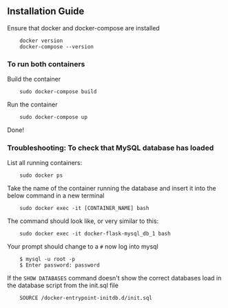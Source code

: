 ## Installation Guide

Ensure that docker and docker-compose are installed

        docker version
        docker-compose --version
        
### To run both containers
Build the container

        sudo docker-compose build
        
Run the container
        
        sudo docker-compose up

Done!


### Troubleshooting: To check that MySQL database has loaded
List all running containers:

        sudo docker ps

Take the name of the container running the database and insert it into the below command in a new terminal

        sudo docker exec -it [CONTAINER_NAME] bash

The command should look like, or very similar to this:

        sudo docker exec -it docker-flask-mysql_db_1 bash

Your prompt should change to a `#` now log into mysql

        $ mysql -u root -p
        $ Enter password: password

If the `SHOW DATABASES` command doesn't show the correct databases load in the database script from the init.sql file 

        SOURCE /docker-entrypoint-initdb.d/init.sql
